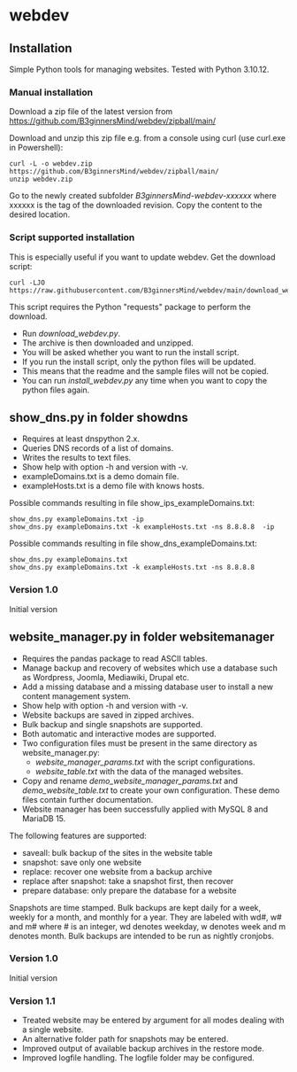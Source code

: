 # webdev

## Installation

Simple Python tools for managing websites. Tested with Python 3.10.12.

### Manual installation

Download a zip file of the latest version from https://github.com/B3ginnersMind/webdev/zipball/main/

Download and unzip this zip file e.g. from a console using curl (use curl.exe in Powershell):

    curl -L -o webdev.zip https://github.com/B3ginnersMind/webdev/zipball/main/
    unzip webdev.zip

Go to the newly created subfolder *B3ginnersMind-webdev-xxxxxx* where xxxxxx is the tag of the downloaded revision. Copy the content to the desired location.

### Script supported installation

This is especially useful if you want to update webdev. Get the download script:

    curl -LJO https://raw.githubusercontent.com/B3ginnersMind/webdev/main/download_webdev.py

This script requires the Python "requests" package to perform the download. 

- Run *download_webdev.py*.
- The archive is then downloaded and unzipped.
- You will be asked whether you want to run the install script.
- If you run the install script, only the python files will be updated.
- This means that the readme and the sample files will not be copied.
- You can run *install_webdev.py* any time when you want to copy the python files again.

## show_dns.py in folder showdns

- Requires at least dnspython 2.x.
- Queries DNS records of a list of domains.
- Writes the results to text files.
- Show help with option -h and version with -v.
- exampleDomains.txt is a demo domain file.
- exampleHosts.txt is a demo file with knows hosts.

Possible commands resulting in file show_ips_exampleDomains.txt:

    show_dns.py exampleDomains.txt -ip
    show_dns.py exampleDomains.txt -k exampleHosts.txt -ns 8.8.8.8  -ip

Possible commands resulting in file show_dns_exampleDomains.txt:

    show_dns.py exampleDomains.txt
    show_dns.py exampleDomains.txt -k exampleHosts.txt -ns 8.8.8.8

### Version 1.0

Initial version

## website_manager.py in folder websitemanager

- Requires the pandas package to read ASCII tables.
- Manage backup and recovery of websites which use a database
  such as Wordpress, Joomla, Mediawiki, Drupal etc.
- Add a missing database and a missing database user to install 
  a new content management system.
- Show help with option -h and version with -v.
- Website backups are saved in zipped archives.
- Bulk backup and single snapshots are supported.
- Both automatic and interactive modes are supported.
- Two configuration files must be present in the same directory
  as website_manager.py:
  + *website_manager_params.txt* with the script configurations.
  + *website_table.txt* with the data of the managed websites.
- Copy and rename *demo_website_manager_params.txt* and 
  *demo_website_table.txt* to create your own configuration.
  These demo files contain further documentation.
- Website manager has been successfully applied with 
  MySQL 8 and MariaDB 15.

The following features are supported:

- saveall: bulk backup of the sites in the website table
- snapshot: save only one website
- replace: recover one website from a backup archive
- replace after snapshot: take a snapshot first, then recover
- prepare database: only prepare the database for a website

Snapshots are time stamped. Bulk backups are kept daily for a week,
weekly for a month, and monthly for a year. They are labeled with
wd#, w# and m# where # is an integer, wd denotes weekday, w denotes
week and m denotes month. Bulk backups are intended to be run as 
nightly cronjobs.

### Version 1.0

Initial version

### Version 1.1

- Treated website may be entered by argument for all modes dealing with a single website.
- An alternative folder path for snapshots may be entered.
- Improved output of available backup archives in the restore mode.
- Improved logfile handling. The logfile folder may be configured.
